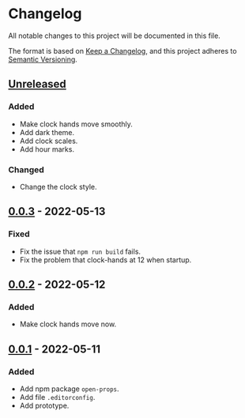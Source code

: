 # Changelog
All notable changes to this project will be documented in this file.

The format is based on [Keep a Changelog](https://keepachangelog.com/en/1.0.0/),
and this project adheres to [Semantic Versioning](https://semver.org/spec/v2.0.0.html).

## [Unreleased]
### Added
- Make clock hands move smoothly.
- Add dark theme.
- Add clock scales.
- Add hour marks.

### Changed
- Change the clock style.

## [0.0.3] - 2022-05-13
### Fixed
- Fix the issue that `npm run build` fails.
- Fix the problem that clock-hands at 12 when startup.

## [0.0.2] - 2022-05-12
### Added
- Make clock hands move now.

## [0.0.1] - 2022-05-11
### Added
- Add npm package `open-props`.
- Add file `.editorconfig`.
- Add prototype.

[Unreleased]: https://github.com/sakkke/clock/compare/v0.0.3...HEAD
[0.0.3]: https://github.com/sakkke/clock/compare/v0.0.2...v0.0.3
[0.0.2]: https://github.com/sakkke/clock/compare/v0.0.1...v0.0.2
[0.0.1]: https://github.com/sakkke/clock/releases/tag/v0.0.1

